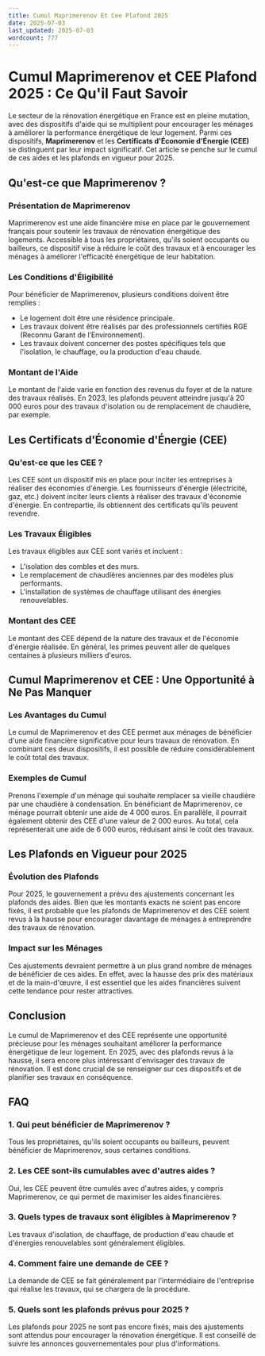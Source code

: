 ```yaml
---
title: Cumul Maprimerenov Et Cee Plafond 2025
date: 2025-07-03
last_updated: 2025-07-03
wordcount: 777
---
```


# Cumul Maprimerenov et CEE Plafond 2025 : Ce Qu'il Faut Savoir

Le secteur de la rénovation énergétique en France est en pleine mutation, avec des dispositifs d'aide qui se multiplient pour encourager les ménages à améliorer la performance énergétique de leur logement. Parmi ces dispositifs, **Maprimerenov** et les **Certificats d'Économie d'Énergie (CEE)** se distinguent par leur impact significatif. Cet article se penche sur le cumul de ces aides et les plafonds en vigueur pour 2025.

## Qu'est-ce que Maprimerenov ?

### Présentation de Maprimerenov

Maprimerenov est une aide financière mise en place par le gouvernement français pour soutenir les travaux de rénovation énergétique des logements. Accessible à tous les propriétaires, qu'ils soient occupants ou bailleurs, ce dispositif vise à réduire le coût des travaux et à encourager les ménages à améliorer l'efficacité énergétique de leur habitation.

### Les Conditions d'Éligibilité

Pour bénéficier de Maprimerenov, plusieurs conditions doivent être remplies :
- Le logement doit être une résidence principale.
- Les travaux doivent être réalisés par des professionnels certifiés RGE (Reconnu Garant de l’Environnement).
- Les travaux doivent concerner des postes spécifiques tels que l'isolation, le chauffage, ou la production d'eau chaude.

### Montant de l'Aide

Le montant de l'aide varie en fonction des revenus du foyer et de la nature des travaux réalisés. En 2023, les plafonds peuvent atteindre jusqu'à 20 000 euros pour des travaux d'isolation ou de remplacement de chaudière, par exemple.

## Les Certificats d'Économie d'Énergie (CEE)

### Qu'est-ce que les CEE ?

Les CEE sont un dispositif mis en place pour inciter les entreprises à réaliser des économies d'énergie. Les fournisseurs d'énergie (électricité, gaz, etc.) doivent inciter leurs clients à réaliser des travaux d'économie d'énergie. En contrepartie, ils obtiennent des certificats qu'ils peuvent revendre.

### Les Travaux Éligibles

Les travaux éligibles aux CEE sont variés et incluent :
- L'isolation des combles et des murs.
- Le remplacement de chaudières anciennes par des modèles plus performants.
- L'installation de systèmes de chauffage utilisant des énergies renouvelables.

### Montant des CEE

Le montant des CEE dépend de la nature des travaux et de l'économie d'énergie réalisée. En général, les primes peuvent aller de quelques centaines à plusieurs milliers d'euros.

## Cumul Maprimerenov et CEE : Une Opportunité à Ne Pas Manquer

### Les Avantages du Cumul

Le cumul de Maprimerenov et des CEE permet aux ménages de bénéficier d'une aide financière significative pour leurs travaux de rénovation. En combinant ces deux dispositifs, il est possible de réduire considérablement le coût total des travaux.

### Exemples de Cumul

Prenons l'exemple d'un ménage qui souhaite remplacer sa vieille chaudière par une chaudière à condensation. En bénéficiant de Maprimerenov, ce ménage pourrait obtenir une aide de 4 000 euros. En parallèle, il pourrait également obtenir des CEE d'une valeur de 2 000 euros. Au total, cela représenterait une aide de 6 000 euros, réduisant ainsi le coût des travaux.

## Les Plafonds en Vigueur pour 2025

### Évolution des Plafonds

Pour 2025, le gouvernement a prévu des ajustements concernant les plafonds des aides. Bien que les montants exacts ne soient pas encore fixés, il est probable que les plafonds de Maprimerenov et des CEE soient revus à la hausse pour encourager davantage de ménages à entreprendre des travaux de rénovation.

### Impact sur les Ménages

Ces ajustements devraient permettre à un plus grand nombre de ménages de bénéficier de ces aides. En effet, avec la hausse des prix des matériaux et de la main-d'œuvre, il est essentiel que les aides financières suivent cette tendance pour rester attractives.

## Conclusion

Le cumul de Maprimerenov et des CEE représente une opportunité précieuse pour les ménages souhaitant améliorer la performance énergétique de leur logement. En 2025, avec des plafonds revus à la hausse, il sera encore plus intéressant d'envisager des travaux de rénovation. Il est donc crucial de se renseigner sur ces dispositifs et de planifier ses travaux en conséquence.

## FAQ

### 1. Qui peut bénéficier de Maprimerenov ?

Tous les propriétaires, qu'ils soient occupants ou bailleurs, peuvent bénéficier de Maprimerenov, sous certaines conditions.

### 2. Les CEE sont-ils cumulables avec d'autres aides ?

Oui, les CEE peuvent être cumulés avec d'autres aides, y compris Maprimerenov, ce qui permet de maximiser les aides financières.

### 3. Quels types de travaux sont éligibles à Maprimerenov ?

Les travaux d'isolation, de chauffage, de production d'eau chaude et d'énergies renouvelables sont généralement éligibles.

### 4. Comment faire une demande de CEE ?

La demande de CEE se fait généralement par l'intermédiaire de l'entreprise qui réalise les travaux, qui se chargera de la procédure.

### 5. Quels sont les plafonds prévus pour 2025 ?

Les plafonds pour 2025 ne sont pas encore fixés, mais des ajustements sont attendus pour encourager la rénovation énergétique. Il est conseillé de suivre les annonces gouvernementales pour plus d'informations.